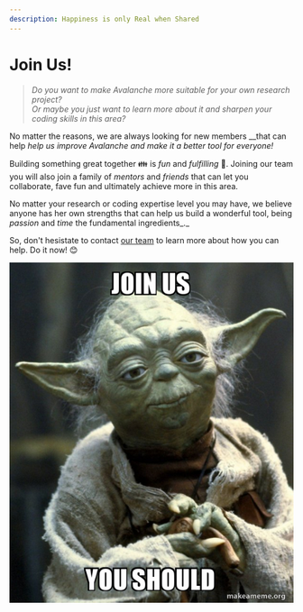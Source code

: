 ```yaml
---
description: Happiness is only Real when Shared
---
```


# Join Us!

> _Do you want to make Avalanche more suitable for your own research project?  
> Or maybe you just want to learn more about it and sharpen your coding skills in this area?_

No matter the reasons, we are always looking for new members __that can help _help us improve Avalanche and make it a better tool for everyone!_

Building something great together 👪 is _fun_ and _fulfilling_ 🎈. Joining our team you will also join a family of _mentors_ and _friends_ that can let you collaborate, fave fun and ultimately achieve more in this area. 

No matter your research or coding expertise level you may have, we believe anyone has her own strengths that can help us build a wonderful tool, being _passion_ and _time_ the fundamental ingredients_._

So, don't hesistate to contact [our team](the-team.md) to learn more about how you can help. Do it now! 😊

![](../.gitbook/assets/join-us-you-5cae9e.jpg)

